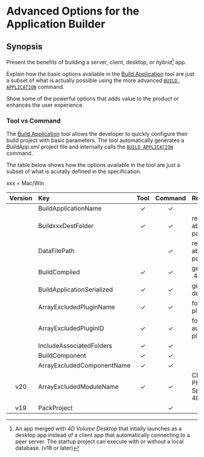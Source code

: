 # Advanced Options for the Application Builder

## Synopsis 

Present the benefits of building a server, client, desktop, or *hybrid*[^hybrid] app.

Explain how the basic options available in the [Build Application](https://developer.4d.com/docs/Desktop/building/) tool are just a subset of what is actually possible using the more advanced [`BUILD APPLICATION`](https://doc.4d.com/4Dv19/4D/19.5/BUILD-APPLICATION.301-6137056.en.html) command.

Show some of the powerful options that adds value to the product or enhances the user experience.

### Tool vs Command

The [Build Application](https://developer.4d.com/docs/Desktop/building/) tool allows the developer to quickly configure their build project with basic parameters. The tool automatically generates a *BuildApp.xml* project file and internally calls the [`BUILD APPLICATION`](https://doc.4d.com/4Dv19/4D/19.5/BUILD-APPLICATION.301-6137056.en.html) command.

The table below shows how the options available in the tool are just a subset of what is acutally defined in the specification.

xxx = Mac/Win

| Version | Key | Tool | Command | Remarks |
|:-------:|:---|:----:|:-------:|:-------|
||BuildApplicationName|✓|✓||
||BuildxxxDestFolder|✓|✓|relative or absolute patform path|
||DataFilePath||✓|relative or absolute patform path|
||BuildCompiled|✓|✓|generates .4DC or .4DZ|
||BuildApplicationSerialized|✓|✓|generates desktop app|
||ArrayExcludedPluginName|✓|✓|for 3rd party plugins|
||ArrayExcludedPluginID|✓|✓|for 4D authored plugins|
||IncludeAssociatedFolders|✓|✓||
||BuildComponent|✓|✓||
||ArrayExcludedComponentName|✓|✓||
|v20|ArrayExcludedModuleName|✓|✓|CEF, MeCab, PHP, SpellChecker, 4D Updater|
|v19|PackProject||✓||




[^hybrid]: An app merged with *4D Volume Desktop* that intially launches as a desktop app instead of a client app that automatically connecting to a peer server. The startup project can execute with or without a local database. (v18 or later)
